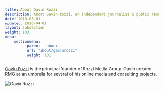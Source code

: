 ```yaml
---
title: About Gavin Rozzi
description: About Gavin Rozzi, an independent journalist & public records researcher
date: 2018-03-01
updated: 2018-04-01
layout: subsection
weight: 103
menu:
    sectionmenu:
          parent: "about"
          url: "about/gavinrozzi"
          weight: 101
---
```


[Gavin Rozzi](https://rozzi.media/) is the principal founder of Rozzi Media Group.
Gavin created RMG as an umbrella for several of his online media and consulting projects.

![Gavin Rozzi](https://www.gavinrozzi.com/img/portrait.jpg)
